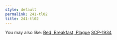 ```yaml
---
style: default
permalink: 241-tl02
title: 241-tl02
---
```

You may also like:
[Bed, Breakfast, Plague](http://scp-wiki.net/bed-breakfast-plague)
[SCP-1934](http://scp-wiki.net/scp-1934)